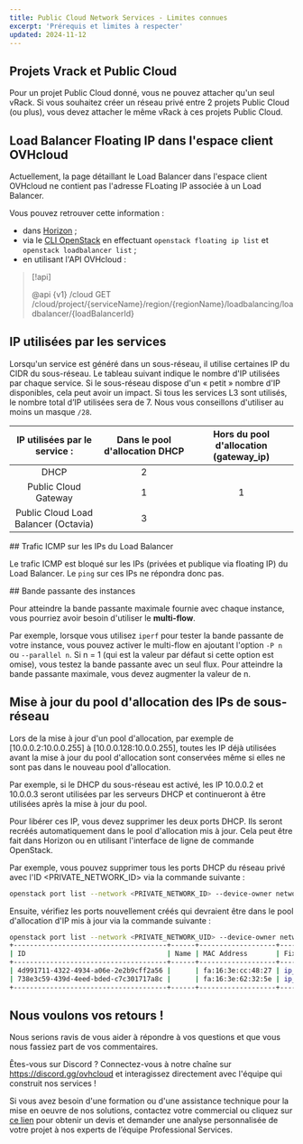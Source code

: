 ```yaml
---
title: Public Cloud Network Services - Limites connues
excerpt: 'Prérequis et limites à respecter'
updated: 2024-11-12
---
```


## Projets Vrack et Public Cloud

Pour un projet Public Cloud donné, vous ne pouvez attacher qu'un seul vRack. Si vous souhaitez créer un réseau privé entre 2 projets Public Cloud (ou plus), vous devez attacher le même vRack à ces projets Public Cloud.

## Load Balancer Floating IP dans l'espace client OVHcloud

Actuellement, la page détaillant le Load Balancer dans l'espace client OVHcloud ne contient pas l'adresse FLoating IP associée à un Load Balancer.

Vous pouvez retrouver cette information :

- dans [Horizon](/pages/public_cloud/compute/introducing_horizon) ;
- via le [CLI OpenStack](/pages/public_cloud/compute/prepare_the_environment_for_using_the_openstack_api) en effectuant `openstack floating ip list` et `openstack loadbalancer list` ;
- en utilisant l'API OVHcloud :

> [!api]
>
> @api {v1} /cloud GET /cloud/project/{serviceName}/region/{regionName}/loadbalancing/loadbalancer/{loadBalancerId}
>

## IP utilisées par les services

Lorsqu'un service est généré dans un sous-réseau, il utilise certaines IP du CIDR du sous-réseau. Le tableau suivant indique le nombre d'IP utilisées par chaque service. Si le sous-réseau dispose d'un « petit » nombre d'IP disponibles, cela peut avoir un impact. Si tous les services L3 sont utilisés, le nombre total d’IP utilisées sera de 7. Nous vous conseillons d'utiliser au moins un masque `/28`.

| IP utilisées par le service :| Dans le pool d'allocation DHCP | Hors du pool d'allocation (gateway_ip) |
| :---: | :---: | :---: |
| DHCP | 2 | |
| Public Cloud Gateway | 1 | 1 |
| Public Cloud Load Balancer (Octavia) | 3 | |

## Trafic ICMP sur les IPs du Load Balancer

Le trafic ICMP est bloqué sur les IPs (privées et publique via floating IP) du Load Balancer. Le `ping` sur ces IPs ne répondra donc pas.

## Bande passante des instances

Pour atteindre la bande passante maximale fournie avec chaque instance, vous pourriez avoir besoin d'utiliser le **multi-flow**.

Par exemple, lorsque vous utilisez `iperf` pour tester la bande passante de votre instance, vous pouvez activer le multi-flow en ajoutant l'option `-P n` ou `--parallel n`. Si n = 1 (qui est la valeur par défaut si cette option est omise), vous testez la bande passante avec un seul flux. Pour atteindre la bande passante maximale, vous devez augmenter la valeur de n.

## Mise à jour du pool d'allocation des IPs de sous-réseau

Lors de la mise à jour d'un pool d'allocation, par exemple de [10.0.0.2:10.0.0.255] à [10.0.0.128:10.0.0.255], toutes les IP déjà utilisées avant la mise à jour du pool d'allocation sont conservées même si elles ne sont pas dans le nouveau pool d'allocation.

Par exemple, si le DHCP du sous-réseau est activé, les IP 10.0.0.2 et 10.0.0.3 seront utilisées par les serveurs DHCP et continueront à être utilisées après la mise à jour du pool.

Pour libérer ces IP, vous devez supprimer les deux ports DHCP. Ils seront recréés automatiquement dans le pool d'allocation mis à jour. Cela peut être fait dans Horizon ou en utilisant l'interface de ligne de commande OpenStack.

Par exemple, vous pouvez supprimer tous les ports DHCP du réseau privé avec l'ID <PRIVATE_NETWORK_ID> via la commande suivante :

```bash
openstack port list --network <PRIVATE_NETWORK_ID> --device-owner network:dhcp -f value -c ID | xargs -I {} openstack port delete {}
```

Ensuite, vérifiez les ports nouvellement créés qui devraient être dans le pool d'allocation d'IP mis à jour via la commande suivante :

```bash 
openstack port list --network <PRIVATE_NETWORK_UID> --device-owner network:dhcp
+--------------------------------------+------+-------------------+---------------------------------------------------------------------------+--------+
| ID                                   | Name | MAC Address       | Fixed IP Addresses                                                        | Status |
+--------------------------------------+------+-------------------+---------------------------------------------------------------------------+--------+
| 4d991711-4322-4934-a06e-2e2b9cff2a56 |      | fa:16:3e:cc:48:27 | ip_address='10.0.0.129', subnet_id='578deb7c-211f-4f0f-8e45-c8ed07b3e16b' | ACTIVE |
| 738e3c59-439d-4eed-bded-c7c301717a8c |      | fa:16:3e:62:32:5e | ip_address='10.0.0.128', subnet_id='578deb7c-211f-4f0f-8e45-c8ed07b3e16b' | ACTIVE |
+--------------------------------------+------+-------------------+---------------------------------------------------------------------------+--------+
```

## Nous voulons vos retours !

Nous serions ravis de vous aider à répondre à vos questions et que vous nous fassiez part de vos commentaires.

Êtes-vous sur Discord ? Connectez-vous à notre chaîne sur <https://discord.gg/ovhcloud> et interagissez directement avec l'équipe qui construit nos services !

Si vous avez besoin d'une formation ou d'une assistance technique pour la mise en oeuvre de nos solutions, contactez votre commercial ou cliquez sur [ce lien](/links/professional-services) pour obtenir un devis et demander une analyse personnalisée de votre projet à nos experts de l’équipe Professional Services.
